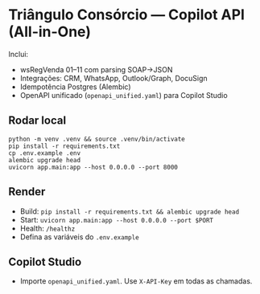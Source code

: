 # Triângulo Consórcio — Copilot API (All-in-One)

Inclui:
- wsRegVenda 01–11 com parsing SOAP→JSON
- Integrações: CRM, WhatsApp, Outlook/Graph, DocuSign
- Idempotência Postgres (Alembic)
- OpenAPI unificado (`openapi_unified.yaml`) para Copilot Studio

## Rodar local
```
python -m venv .venv && source .venv/bin/activate
pip install -r requirements.txt
cp .env.example .env
alembic upgrade head
uvicorn app.main:app --host 0.0.0.0 --port 8000
```

## Render
- Build: `pip install -r requirements.txt && alembic upgrade head`
- Start: `uvicorn app.main:app --host 0.0.0.0 --port $PORT`
- Health: `/healthz`
- Defina as variáveis do `.env.example`

## Copilot Studio
- Importe `openapi_unified.yaml`. Use `X-API-Key` em todas as chamadas.
